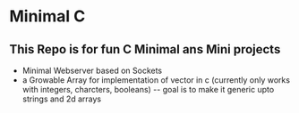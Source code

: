 # Minimal C

## This Repo is for fun C Minimal ans Mini projects

- Minimal Webserver based on Sockets
- a Growable Array for implementation of vector in c (currently only works with integers, charcters, booleans)
  -- goal is to make it generic upto strings and 2d arrays
